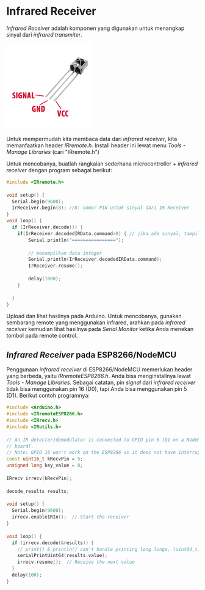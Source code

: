 # Infrared Receiver

_Infrared Receiver_ adalah komponen yang digunakan untuk menangkap sinyal dari _infrared transmiter_.

![](res/ir-receiver-pin.png)

Untuk mempermudah kita membaca data dari _infrared receiver_, kita memanfaatkan header _IRremote.h_. Install header ini lewat menu _Tools - Manage Libraries_ (cari "IRremote.h")

Untuk mencobanya, buatlah rangkaian sederhana microcontroller + _infrared receiver_ dengan program sebagai berikut:

```cpp
#include <IRremote.h>

void setup() {
  Serial.begin(9600);
  IrReceiver.begin(8); //8: nomor PIN untuk sinyal dari IR Receiver
}
void loop() {
  if (IrReceiver.decode()) {
    if(IrReceiver.decodedIRData.command>0) { // jika ada sinyal, tampilkan data
        Serial.println("================");
        
        // menampilkan data integer
        Serial.println(IrReceiver.decodedIRData.command);
        IrReceiver.resume();

        delay(1000);      
    }
    
  }
}
```

Upload dan lihat hasilnya pada Arduino. Untuk mencobanya, gunakan sembarang remote yang menggunakan infrared, arahkan pada _infrared receiver_ kemudian lihat hasilnya pada _Serial Monitor_ ketika Anda menekan tombol pada remote control.


## _Infrared Receiver_ pada ESP8266/NodeMCU

Penggunaan _infrared receiver_ di ESP8266/NodeMCU memerlukan header yang berbeda, yaitu _IRremoteESP8266.h_. Anda bisa menginstallnya lewat _Tools - Manage Libraries_. Sebagai catatan, pin _signal_ dari _infrared receiver_ tidak bisa menggunakan pin 16 (D0), tapi Anda bisa menggunakan pin 5 (D1). Berikut contoh programnya:

```cpp
#include <Arduino.h>
#include <IRremoteESP8266.h>
#include <IRrecv.h>
#include <IRutils.h>

// An IR detector/demodulator is connected to GPIO pin 5 (D1 on a NodeMCU
// board).
// Note: GPIO 16 won't work on the ESP8266 as it does not have interrupts.
const uint16_t kRecvPin = 5;
unsigned long key_value = 0;

IRrecv irrecv(kRecvPin);

decode_results results;

void setup() {
  Serial.begin(9600);
  irrecv.enableIRIn();  // Start the receiver
}

void loop() {
  if (irrecv.decode(&results)) {
    // print() & println() can't handle printing long longs. (uint64_t)
    serialPrintUint64(results.value);
    irrecv.resume();  // Receive the next value
  }
  delay(100);
}
```